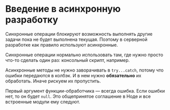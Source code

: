 # Введение в асинхронную разработку
Синхронные операции блокируют возможность выполнять другие задачи пока не будет выполнена текущая. Поэтому в серверной разработке как правило используют асинхронные.

Синхронные операции нормально использовать там, где нужно просто что-то сделать один раз: консольный скрипт, например.

Асинхронные методы не нужно заворачивать в `try...catch`, потому что ошибки передаются в колбэк. И в нем нужно **обязательно** их обработать. Иначе рискуем их пропустить.

Первый аргумент функции-обработчика — всегда ошибка. Если ошибки нет, то он будет `null`. Это общепринятое соглашение в Ноде и все встроенные модули ему следуют.
